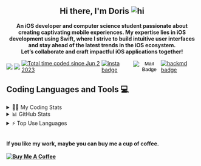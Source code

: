 <h2 align="center">
  <strong>
    Hi there, I'm Doris 
    <img src="https://user-images.githubusercontent.com/1303154/88677602-1635ba80-d120-11ea-84d8-d263ba5fc3c0.gif" width="28px" height="28px" alt="hi">
  </strong>
</h2>

<p align="center">
  <strong>
    An iOS developer and computer science student passionate about creating captivating mobile experiences. My expertise lies in iOS development using Swift, where I strive to build intuitive user interfaces and stay ahead of the latest trends in the iOS ecosystem. </br>Let’s collaborate and craft impactful iOS applications together!
  </strong>
</p>

<div style="display: flex; align-items: center;">

  <img src="http://img.shields.io/badge/Code%20Time-5%20hrs%2020%20mins-blue">
  <span style="margin-right: 4px;"></span>
  <img src="http://img.shields.io/badge/Profile%20Views-316-blue">
  <span style="margin-right: 4px;"></span>
  <a href="https://wakatime.com/@d27a07f2-8cfe-4db0-bd50-e86889bf80e8?style=social">
  <img 
        src="https://wakatime.com/badge/user/d27a07f2-8cfe-4db0-bd50-e86889bf80e8.svg" 
        alt="Total time coded since Jun 2 2023" />
  </a>
  <span style="margin-right: 4px;"></span>
  <a href="https://www.instagram.com/dolores_dione/">
  <img src="https://img.shields.io/badge/%20-dolores__dione-e84393?style=flat&labelColor=e84393&logo=instagram&logoColor=white" alt="insta badge">
  </a>
  <span style="margin-right: 4px;"></span>

  <form action="mailto:doris070714@gmail.com" method="get" enctype="text/plain">
    <button type="submit" style="background: transparent; border: none; padding: 0;">
      <img src="https://img.shields.io/badge/%20-doris070714-c0392b?style=flat&labelColor=c0392b&logo=gmail&logoColor=white" alt="Mail Badge">
    </button>
  </form>
  <span style="margin-right: 4px;"></span>
  <a href="https://www.instagram.com/dolores_dione/">
    <img src="https://img.shields.io/badge/%20-%40rizzyD-lightgrey?style=flat&labelColor=lightgrey&logo=mdbook&logoColor=white" alt="hackmd badge">
  </a>
</div>

<h2 align="left">
  <strong>
    Coding Languages and Tools 💻</br>
  </strong>
</h2>

<details>
<summary> 👩‍💻 My Coding Stats</summary>
<!--START_SECTION:waka-->

**🐱 My GitHub Data**

> 📦 76.9 kB Used in GitHub's Storage
>
> 🏆 54 Contributions in the Year 2023
>
> 🚫 Not Opted to Hire
>
> 📜 5 Public Repositories
>
> 🔑 3 Private Repositories
>
> **I'm an Early 🐤**

```text
🌞 Morning                48 commits          ██░░░░░░░░░░░░░░░░░░░░░░░   09.52 %
🌆 Daytime                366 commits         ██████████████████░░░░░░░   72.62 %
🌃 Evening                70 commits          ███░░░░░░░░░░░░░░░░░░░░░░   13.89 %
🌙 Night                  20 commits          █░░░░░░░░░░░░░░░░░░░░░░░░   03.97 %
```

📅 **I'm Most Productive on Wednesday**

```text
Monday                   124 commits         ██████░░░░░░░░░░░░░░░░░░░   24.60 %
Tuesday                  25 commits          █░░░░░░░░░░░░░░░░░░░░░░░░   04.96 %
Wednesday                154 commits         ████████░░░░░░░░░░░░░░░░░   30.56 %
Thursday                 2 commits           ░░░░░░░░░░░░░░░░░░░░░░░░░   00.40 %
Friday                   51 commits          ███░░░░░░░░░░░░░░░░░░░░░░   10.12 %
Saturday                 116 commits         ██████░░░░░░░░░░░░░░░░░░░   23.02 %
Sunday                   32 commits          ██░░░░░░░░░░░░░░░░░░░░░░░   06.35 %
```

📊 **This Week I Spent My Time On**

```text
🕑︎ Time Zone: Asia/Taipei

💬 Programming Languages:
Markdown                 2 hrs 38 mins       ███████████████░░░░░░░░░░   59.38 %
Text                     40 mins             ████░░░░░░░░░░░░░░░░░░░░░   15.27 %
YAML                     33 mins             ███░░░░░░░░░░░░░░░░░░░░░░   12.61 %
Python                   31 mins             ███░░░░░░░░░░░░░░░░░░░░░░   11.85 %
Git                      2 mins              ░░░░░░░░░░░░░░░░░░░░░░░░░   00.89 %

🔥 Editors:
VS Code                  4 hrs 26 mins       █████████████████████████   100.00 %

🐱‍💻 Projects:
Intro                    2 hrs 39 mins       ███████████████░░░░░░░░░░   60.05 %
yolov5                   53 mins             █████░░░░░░░░░░░░░░░░░░░░   20.17 %
yolov5-master            22 mins             ██░░░░░░░░░░░░░░░░░░░░░░░   08.53 %
Model                    20 mins             ██░░░░░░░░░░░░░░░░░░░░░░░   07.65 %
Data Augmentation        9 mins              █░░░░░░░░░░░░░░░░░░░░░░░░   03.60 %

💻 Operating System:
Mac                      4 hrs 26 mins       █████████████████████████   100.00 %
```

**I Mostly Code in Swift**

```text
Swift                    3 repos             █████████░░░░░░░░░░░░░░░░   37.50 %
C                        2 repos             ██████░░░░░░░░░░░░░░░░░░░   25.00 %
JavaScript               1 repo              ███░░░░░░░░░░░░░░░░░░░░░░   12.50 %
HTML                     1 repo              ███░░░░░░░░░░░░░░░░░░░░░░   12.50 %
Vue                      1 repo              ███░░░░░░░░░░░░░░░░░░░░░░   12.50 %
```

**Timeline**

![Lines of Code chart](https://raw.githubusercontent.com/Doris-WenZiYing/Doris-WenZiYing/main/assets/bar_graph.png)

Last Updated on 06/06/2023 08:10:50 UTC

<!--END_SECTION:waka-->
</details>

<details> 
<summary> 📊 GitHub Stats </summary>
<img src="https://github-readme-stats.vercel.app/api?username=Doris-WenZiYing&show_icons=true&hide_border=true&count_private=true&theme=dark" alt="Doris-WenZiYing"></br>
<img src="https://github-profile-trophy.vercel.app/?username=Doris-WenZiYing&theme=juicyfresh&no-frame=true&column=4&row=3" alt="Doris-WenZiYing"></br>
<img src="https://github-readme-streak-stats.herokuapp.com/?user=Doris-WenZiYing&theme=dark&hide_border=true" alt="Doris-WenZiYing">
</details>

<details>
<summary> ⚡️ Top Use Languages </summary>
<img src="https://github-readme-stats.vercel.app/api/top-langs?username=Doris-WenZiYing&show_icons=true&locale=en&layout=compact&theme=dark&hide_border=true" alt="Doris-WenZiYing">
</details>

<p>
  </br><strong>If you like my work, maybe you can buy me a cup of coffee.</br></br><strong>
  <a href="https://www.buymeacoffee.com/rizzyD" target="_blank">
    <img 
      src="https://cdn.buymeacoffee.com/buttons/v2/default-yellow.png" 
      alt="Buy Me A Coffee" 
      style="height: 60px !important;width: 217px !important;" 
    />
  </a>
</p>
